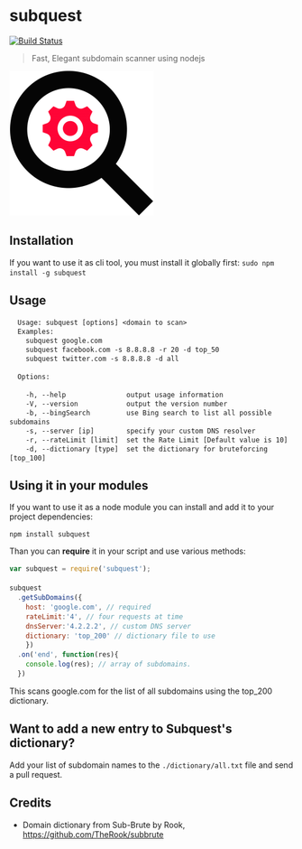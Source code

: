 # subquest
[![Build Status](https://travis-ci.org/skepticfx/subquest.svg?branch=master)](https://travis-ci.org/skepticfx/subquest)
> Fast, Elegant subdomain scanner using nodejs

![logo](logo.png)

## Installation
If you want to use it as cli tool, you must install it globally first:
`sudo npm install -g subquest`

## Usage

```
  Usage: subquest [options] <domain to scan>
  Examples:
	subquest google.com
	subquest facebook.com -s 8.8.8.8 -r 20 -d top_50
	subquest twitter.com -s 8.8.8.8 -d all

  Options:

    -h, --help               output usage information
    -V, --version            output the version number
    -b, --bingSearch         use Bing search to list all possible subdomains
    -s, --server [ip]        specify your custom DNS resolver
    -r, --rateLimit [limit]  set the Rate Limit [Default value is 10]
    -d, --dictionary [type]  set the dictionary for bruteforcing [top_100]
```

## Using it in your modules
If you want to use it as a node module you can install and add it to your project dependencies:

```
npm install subquest
```
Than you can __require__ it in your script and use various methods:

```js
var subquest = require('subquest');

subquest
  .getSubDomains({
    host: 'google.com', // required
    rateLimit:'4', // four requests at time
    dnsServer:'4.2.2.2', // custom DNS server
    dictionary: 'top_200' // dictionary file to use
    })
  .on('end', function(res){
    console.log(res); // array of subdomains.
  })
```

This scans google.com for the list of all subdomains using the top_200 dictionary.

## Want to add a new entry to Subquest's dictionary?

Add your list of subdomain names to the `./dictionary/all.txt` file and send a pull request.

## Credits
* Domain dictionary from Sub-Brute by Rook, https://github.com/TheRook/subbrute
